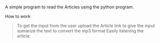 A simple program to read the Articles using the python program.

How to work

> To get the input from the user
> upload the Article link to give the input
> sumarize the text to convert the mp3 format
> Easily listening the article.
